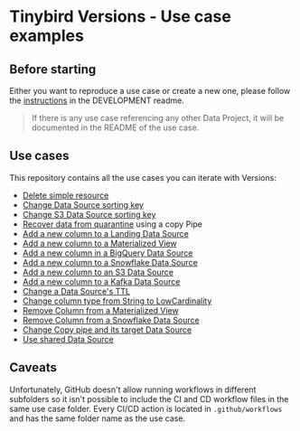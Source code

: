 # Tinybird Versions - Use case examples

## Before starting

Either you want to reproduce a use case or create a new one, please follow the [instructions](DEVELOPMENT/README.md) in the DEVELOPMENT readme.

> If there is any use case referencing any other Data Project, it will be documented in the README of the use case.

## Use cases

This repository contains all the use cases you can iterate with Versions:

- [Delete simple resource](delete_simple_resource)
- [Change Data Source sorting key](change_sorting_key)
- [Change S3 Data Source sorting key](change_sorting_key_to_s3_data_source)
- [Recover data from quarantine](recover_data_from_quarantine) using a copy Pipe
- [Add a new column to a Landing Data Source](add_column_landing_ds)
- [Add a new column to a Materialized View](add_column_materialized_view)
- [Add a new column in a BigQuery Data Source](add_column_BQ_ds)
- [Add a new column to a Snowflake Data Source](add_column_snowflake_ds)
- [Add a new column to an S3 Data Source](add_column_to_s3_ds)
- [Add a new column to a Kafka Data Source](add_column_kafka_ds)
- [Change a Data Source's TTL](change_ttl)
- [Change column type from String to LowCardinality](change_column_type_to_lowcardinality)
- [Remove Column from a Materialized View](delete_column_materialized_view)
- [Remove Column from a Snowflake Data Source](delete_column_snowflake_ds)
- [Change Copy pipe and its target Data Source](change_copy_pipe)
- [Use shared Data Source](use_new_columns_from_shared_datasource)

## Caveats

Unfortunately, GitHub doesn't allow running workflows in different subfolders so it isn't possible to include the CI and CD workflow files in the same use case folder. Every CI/CD action is located in `.github/workflows` and has the same folder name as the use case.
